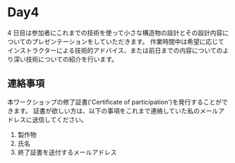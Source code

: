 # Day4

4 日目は参加者にこれまでの技術を使って小さな構造物の設計とその設計内容についてのプレゼンテーションをしていただきます。
作業時間中は希望に応じてインストラクターによる技術的アドバイス、または前日までの内容についてのより深い技術についての紹介を行います。


## 連絡事項

本ワークショップの修了証書('Certificate of participation')を発行することができます。
証書が欲しい方は、以下の事項をこれまで連絡していた私のメールアドレスに送信してください。

1. 製作物
2. 氏名
3. 終了証書を送付するメールアドレス
